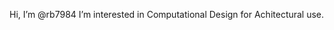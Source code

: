 Hi, I’m @rb7984
I’m interested in Computational Design for Achitectural use.

<!---
rb7984/rb7984 is a ✨ special ✨ repository because its `README.md` (this file) appears on your GitHub profile.
You can click the Preview link to take a look at your changes.
--->
